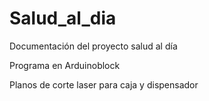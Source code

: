 # Salud_al_dia
Documentación del proyecto salud al día 

Programa en Arduinoblock

Planos de corte laser para caja y dispensador



